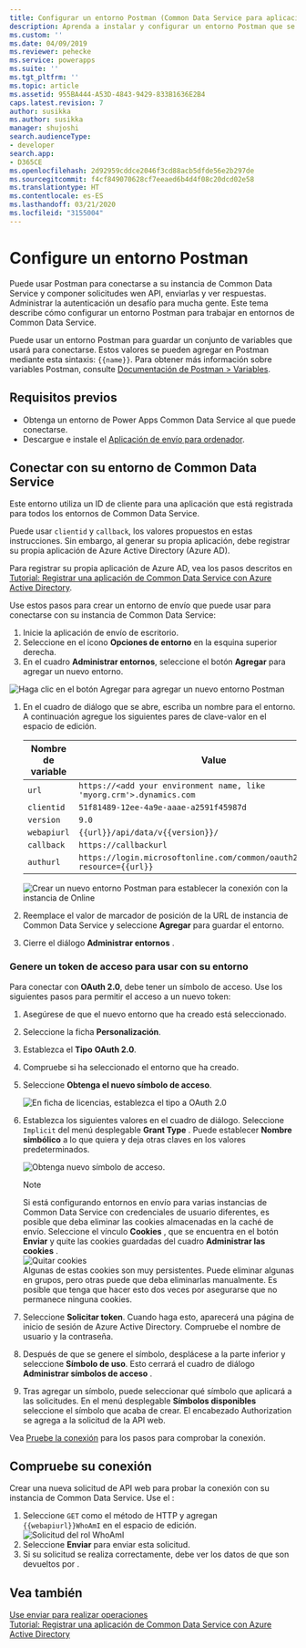 ```yaml
---
title: Configurar un entorno Postman (Common Data Service para aplicaciones)| MicrosoftDocs
description: Aprenda a instalar y configurar un entorno Postman que se conecte con entornos de Common Data Service.
ms.custom: ''
ms.date: 04/09/2019
ms.reviewer: pehecke
ms.service: powerapps
ms.suite: ''
ms.tgt_pltfrm: ''
ms.topic: article
ms.assetid: 955BA444-A53D-4843-9429-833B1636E2B4
caps.latest.revision: 7
author: susikka
ms.author: susikka
manager: shujoshi
search.audienceType:
- developer
search.app:
- D365CE
ms.openlocfilehash: 2d92959cddce2046f3cd88acb5dfde56e2b297de
ms.sourcegitcommit: f4cf849070628cf7eeaed6b4d4f08c20dcd02e58
ms.translationtype: HT
ms.contentlocale: es-ES
ms.lasthandoff: 03/21/2020
ms.locfileid: "3155004"
---
```

# <a name="set-up-a-postman-environment"></a>Configure un entorno Postman

Puede usar Postman para conectarse a su instancia de Common Data Service y componer solicitudes wen API, enviarlas y ver respuestas. Administrar la autenticación un desafío para mucha gente. Este tema describe cómo configurar un entorno Postman para trabajar en entornos de Common Data Service.

Puede usar un entorno Postman para guardar un conjunto de variables que usará para conectarse. Estos valores se pueden agregar en Postman mediante esta sintaxis: `{{name}}`. Para obtener más información sobre variables Postman, consulte [Documentación de Postman > Variables](https://www.getpostman.com/docs/v6/postman/environments_and_globals/variables).

## <a name="prerequisites"></a>Requisitos previos

* Obtenga un entorno de Power Apps Common Data Service al que puede conectarse. 
* Descargue e instale el  [Aplicación de envío para ordenador](https://www.getpostman.com/apps).

<a name="bkmk_connectcds"></a> 

## <a name="connect-with-your-common-data-service-environment"></a>Conectar con su entorno de Common Data Service

Este entorno utiliza un ID de cliente para una aplicación que está registrada para todos los entornos de Common Data Service. 
 
Puede usar `clientid` y `callback`, los valores propuestos en estas instrucciones.  Sin embargo, al generar su propia aplicación, debe registrar su propia aplicación de Azure Active Directory (Azure AD).
 
Para registrar su propia aplicación de Azure AD, vea los pasos descritos en [Tutorial: Registrar una aplicación de Common Data Service con Azure Active Directory](../walkthrough-register-app-azure-active-directory.md).

Use estos pasos para crear un entorno de envío que puede usar para conectarse con su instancia de Common Data Service:

1. Inicie la aplicación de envío de escritorio.
1. Seleccione en el icono **Opciones de entorno** en la esquina superior derecha. 
1. En el cuadro **Administrar entornos**, seleccione el botón **Agregar** para agregar un nuevo entorno.
  
  ![Haga clic en el botón Agregar para agregar un nuevo entorno Postman](media/postman-manage-env.png "Haga clic en el botón Agregar para agregar un nuevo entorno Postman")<br>
  
1. En el cuadro de diálogo que se abre, escriba un nombre para el entorno. A continuación agregue los siguientes pares de clave-valor en el espacio de edición.<br>

    | Nombre de variable | Value |
    |----|---|
    |`url`|`https://<add your environment name, like 'myorg.crm'>.dynamics.com`|
    |`clientid`|`51f81489-12ee-4a9e-aaae-a2591f45987d`|
    |`version`|`9.0`|
    |`webapiurl`|`{{url}}/api/data/v{{version}}/`|
    |`callback`|`https://callbackurl`|
    |`authurl`|`https://login.microsoftonline.com/common/oauth2/authorize?resource={{url}}`|

    ![Crear un nuevo entorno Postman para establecer la conexión con la instancia de Online](media/postman-add-online-env.png "Crear un nuevo entorno Postman para establecer la conexión con la instancia de Online")<br>
1. Reemplace el valor de marcador de posición de la URL de instancia de Common Data Service y seleccione **Agregar** para guardar el entorno.

1. Cierre el diálogo **Administrar entornos** .  

### <a name="generate-an-access-token-to-use-with-your-environment"></a>Genere un token de acceso para usar con su entorno

Para conectar con **OAuth 2.0**, debe tener un símbolo de acceso. Use los siguientes pasos para permitir el acceso a un nuevo token:

1. Asegúrese de que el nuevo entorno que ha creado está seleccionado.
1. Seleccione la ficha **Personalización**.
1. Establezca el **Tipo** **OAuth 2.0**.
1. Compruebe si ha seleccionado el entorno que ha creado.
1. Seleccione **Obtenga el nuevo símbolo de acceso**.

    ![En ficha de licencias, establezca el tipo a OAuth 2.0](media/postman-set-type.png)<br>
1. Establezca los siguientes valores en el cuadro de diálogo. Seleccione `Implicit` del menú desplegable **Grant Type** . Puede establecer **Nombre simbólico** a lo que quiera y deja otras claves en los valores predeterminados.<br>

    ![Obtenga nuevo símbolo de acceso](media/postman-access-token.png "Obtenga nuevo símbolo de acceso.").<br>

    > [!NOTE]
    > Si está configurando entornos en envío para varias instancias de Common Data Service con credenciales de usuario diferentes, es posible que deba eliminar las cookies almacenadas en la caché de envío. Seleccione el vínculo **Cookies** , que se encuentra en el botón **Enviar** y quite las cookies guardadas del cuadro **Administrar las cookies** .<br>![Quitar cookies](media/postman-cookies.png "Quitar cookies")<br>
    > Algunas de estas cookies son muy persistentes. Puede eliminar algunas en grupos, pero otras puede que deba eliminarlas manualmente.   Es posible que tenga que hacer esto dos veces por asegurarse que no permanece ninguna cookies.

1. Seleccione **Solicitar token**. Cuando haga esto, aparecerá una página de inicio de sesión de Azure Active Directory. Compruebe el nombre de usuario y la contraseña.
1. Después de que se genere el símbolo, desplácese a la parte inferior y seleccione **Símbolo de uso**. Esto cerrará el cuadro de diálogo **Administrar símbolos de acceso** . 
1. Tras agregar un símbolo, puede seleccionar qué símbolo que aplicará a las solicitudes. En el menú desplegable **Símbolos disponibles** seleccione el símbolo que acaba de crear. El encabezado Authorization se agrega a la solicitud de la API web.

Vea [Pruebe la conexión](#test-your-connection) para los pasos para comprobar la conexión.

## <a name="test-your-connection"></a>Compruebe su conexión

Crear una nueva solicitud de API web para probar la conexión con su instancia de Common Data Service. Use el <xref href="Microsoft.Dynamics.CRM.WhoAmI?text=WhoAmI function" />:
1. Seleccione `GET` como el método de HTTP y agregan `{{webapiurl}}WhoAmI` en el espacio de edición.
  ![Solicitud del rol WhoAmI](media/postman-whoami-request.png "Solicitud del rol WhoAmI")
2. Seleccione **Enviar** para enviar esta solicitud.
3. Si su solicitud se realiza correctamente, debe ver los datos de <xref href="Microsoft.Dynamics.CRM.WhoAmIResponse?text=WhoAmIResponse ComplexType" /> que son devueltos por <xref href="Microsoft.Dynamics.CRM.WhoAmI?text=WhoAmI Function" />.

## <a name="see-also"></a>Vea también

[Use enviar para realizar operaciones](use-postman-perform-operations.md)<br>
[Tutorial: Registrar una aplicación de Common Data Service con Azure Active Directory](../walkthrough-register-app-azure-active-directory.md)
